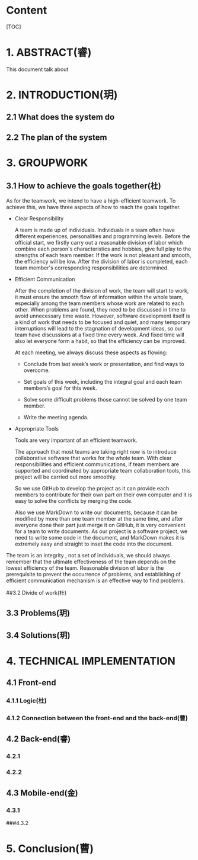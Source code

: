 # Content

[TOC]

# 1. ABSTRACT(睿)

This document talk about 



# 2. INTRODUCTION(玥)

## 2.1 What does the system do

## 2.2 The plan of the system

# 3. GROUPWORK

## 3.1 How to achieve the goals together(杜)

As for the teamwork, we intend to have a high-efficient teamwork. To achieve this, we have three aspects of how to reach the goals together.

- Clear Responsibility

  A team is made up of individuals. Individuals in a team often have different experiences, personalities and programming levels. Before the official start, we firstly carry out a reasonable division of labor which combine each person's characteristics and hobbies, give full play to the strengths of each team member. If the work is not pleasant and smooth, the efficiency will be low. After the division of labor is completed, each team member's corresponding responsibilities are determined.

- Efficient Communication

  After the completion of the division of work, the team will start to work, it must ensure the smooth flow of information within the whole team, especially among the team members whose work are related to each other. When problems are found, they need to be discussed in time to avoid unnecessary time waste. However, software development itself is a kind of work that needs to be focused and quiet, and many temporary interruptions will lead to the stagnation of development ideas, so our team have discussions at a fixed time every week. And fixed time will also let everyone form a habit, so that the efficiency can be improved.

  At each meeting, we always discuss these aspects as flowing:

  - Conclude from last week’s work or presentation, and find ways to overcome.

  - Set goals of this week, including the integral goal and each team members’s goal for this week.

  - Solve some difficult problems those cannot be solved by one team member.

  - Write the meeting agenda.

- Appropriate Tools

  Tools are very important of an efficient teamwork.

  The approach that most teams are taking right now is to introduce collaborative software that works for the whole team. With clear responsibilities and efficient communications, if team members are supported and coordinated by appropriate team collaboration tools, this project will be carried out more smoothly.

  So we use GitHub to develop the project as it can provide each members to contribute for their own part on their own computer and it is easy to solve the conflicts by merging the code. 

  Also we use MarkDown to write our documents, because it can be modified by more than one team member at the same time, and after everyone done their part just merge it on GitHub, it is very convenient for a team to write documents. As our project is a software project, we need to write some code in the document, and MarkDown makes it is extremely easy and straight to inset the code into the document.

The team is an integrity , not a set of individuals, we should always remember that the ultimate effectiveness of the team depends on the lowest efficiency of the team. Reasonable division of labor is the prerequisite to prevent the occurrence of problems, and establishing of efficient communication mechanism is an effective way to find problems.

##3.2 Divide of work(杜)

## 3.3 Problems(玥)

## 3.4 Solutions(玥)

# 4. TECHNICAL IMPLEMENTATION

## 4.1 Front-end

### 4.1.1 Logic(杜)

### 4.1.2 Connection between the front-end and the back-end(曹)

## 4.2 Back-end(睿)

### 4.2.1

### 4.2.2 

## 4.3 Mobile-end(金)

### 4.3.1

###4.3.2

# 5. Conclusion(曹)







